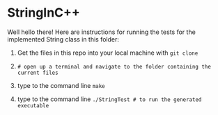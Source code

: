 StringInC++
===========
Well hello there! Here are instructions for running the tests for the implemented String class in this folder:

1. Get the files in this repo into your local machine with ```git clone```

2. ```# open up a terminal and navigate to the folder containing the current files```

3. type to the command line ```make```

4. type to the command line ```./StringTest # to run the generated executable``` 